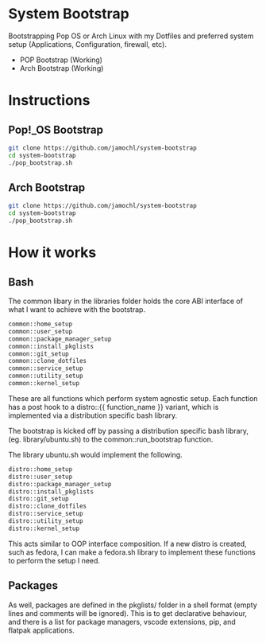 # System Bootstrap

Bootstrapping Pop OS or Arch Linux with my Dotfiles and preferred system
setup (Applications, Configuration, firewall, etc).

* POP Bootstrap (Working)
* Arch Bootstrap (Working)

# Instructions

## Pop!\_OS Bootstrap

```bash
git clone https://github.com/jamochl/system-bootstrap
cd system-bootstrap
./pop_bootstrap.sh
```

## Arch Bootstrap

```bash
git clone https://github.com/jamochl/system-bootstrap
cd system-bootstrap
./pop_bootstrap.sh
```

# How it works

## Bash

The common libary in the libraries folder holds the core ABI interface of
what I want to achieve with the bootstrap.

```bash
common::home_setup
common::user_setup
common::package_manager_setup
common::install_pkglists
common::git_setup
common::clone_dotfiles
common::service_setup
common::utility_setup
common::kernel_setup
```

These are all functions which perform system agnostic setup. Each function
has a post hook to a distro::{{ function\_name }} variant, which is
implemented via a distribution specific bash library.

The bootstrap is kicked off by passing a distribution specific bash
library, (eg. library/ubuntu.sh) to the common::run\_bootstrap function.

The library ubuntu.sh would implement the following.

```bash
distro::home_setup
distro::user_setup
distro::package_manager_setup
distro::install_pkglists
distro::git_setup
distro::clone_dotfiles
distro::service_setup
distro::utility_setup
distro::kernel_setup
```

This acts similar to OOP interface composition. If a new distro is created,
such as fedora, I can make a fedora.sh library to implement these functions
to perform the setup I need.

## Packages

As well, packages are defined in the pkglists/ folder in a shell format
(empty lines and comments will be ignored). This is to get declarative
behaviour, and there is a list for package managers, vscode extensions,
pip, and flatpak applications.
